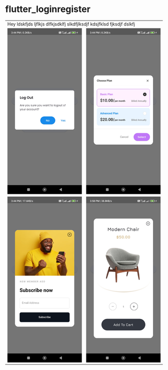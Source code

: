# flutter_loginregister



<table> 
  <tr>
    <td colspan="2"> 
      Hey ldskfjds ljflkjs dlfkjsdklfj slkdfjlksdjf kdsjfklsd fjksdjf dslkfj
    </td>
  </tr>
  <tr>
  <td> 
      <img src="https://github.com/mitsBhadeshiya/Flutter_centerpopup/blob/main/Demo1.jpg?raw=true" width="300">
 </td>
  <td> 
      <img src="https://github.com/mitsBhadeshiya/Flutter_centerpopup/blob/main/Demo2.jpg?raw=true" width="300">
 </td>
 </tr>
 <tr>
  <td>
      <img src="https://github.com/mitsBhadeshiya/Flutter_centerpopup/blob/main/Demo3.jpg?raw=true" width="300">
  </td>   
  <td>
    <img src="https://github.com/mitsBhadeshiya/Flutter_centerpopup/blob/main/Demo4.jpg?raw=true" width="300">
  </td>
 </tr>
</table>

